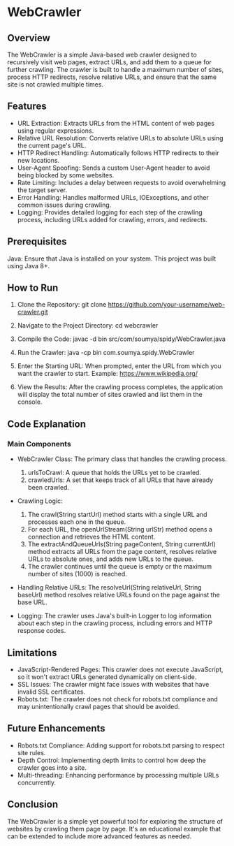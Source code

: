 # WebCrawler

## Overview
The WebCrawler is a simple Java-based web crawler designed to recursively visit web pages, extract URLs, and add them to a queue for further crawling. The crawler is built to handle a maximum number of sites, process HTTP redirects, resolve relative URLs, and ensure that the same site is not crawled multiple times.

## Features
* URL Extraction: Extracts URLs from the HTML content of web pages using regular expressions.
* Relative URL Resolution: Converts relative URLs to absolute URLs using the current page's URL.
* HTTP Redirect Handling: Automatically follows HTTP redirects to their new locations.
* User-Agent Spoofing: Sends a custom User-Agent header to avoid being blocked by some websites.
* Rate Limiting: Includes a delay between requests to avoid overwhelming the target server.
* Error Handling: Handles malformed URLs, IOExceptions, and other common issues during crawling.
* Logging: Provides detailed logging for each step of the crawling process, including URLs added for crawling, errors, and redirects.

## Prerequisites
Java: Ensure that Java is installed on your system. This project was built using Java 8+.

## How to Run
1. Clone the Repository:
git clone https://github.com/your-username/web-crawler.git

2. Navigate to the Project Directory:
cd webcrawler

3. Compile the Code:
javac -d bin src/com/soumya/spidy/WebCrawler.java

4. Run the Crawler:
java -cp bin com.soumya.spidy.WebCrawler

5. Enter the Starting URL:
When prompted, enter the URL from which you want the crawler to start.
Example: https://www.wikipedia.org/

6. View the Results:
After the crawling process completes, the application will display the total number of sites crawled and list them in the console.

## Code Explanation
### Main Components
* WebCrawler Class: The primary class that handles the crawling process.
    1. urlsToCrawl: A queue that holds the URLs yet to be crawled.
    2. crawledUrls: A set that keeps track of all URLs that have already been crawled.

* Crawling Logic:
    1. The crawl(String startUrl) method starts with a single URL and processes each one in the queue.
    2. For each URL, the openUrlStream(String urlStr) method opens a connection and retrieves the HTML content.
    3. The extractAndQueueUrls(String pageContent, String currentUrl) method extracts all URLs from the page content, resolves relative URLs to absolute ones, and adds new URLs to the queue.
    4. The crawler continues until the queue is empty or the maximum number of sites (1000) is reached.

* Handling Relative URLs:
    The resolveUrl(String relativeUrl, String baseUrl) method resolves relative URLs found on the page against the base URL.

* Logging:
    The crawler uses Java's built-in Logger to log information about each step in the crawling process, including errors and HTTP response codes.

## Limitations
* JavaScript-Rendered Pages: This crawler does not execute JavaScript, so it won't extract URLs generated dynamically on client-side.
* SSL Issues: The crawler might face issues with websites that have invalid SSL certificates.
* Robots.txt: The crawler does not check for robots.txt compliance and may unintentionally crawl pages that should be avoided.

## Future Enhancements
* Robots.txt Compliance: Adding support for robots.txt parsing to respect site rules.
* Depth Control: Implementing depth limits to control how deep the crawler goes into a site.
* Multi-threading: Enhancing performance by processing multiple URLs concurrently.

## Conclusion
The WebCrawler is a simple yet powerful tool for exploring the structure of websites by crawling them page by page. It's an educational example that can be extended to include more advanced features as needed.
